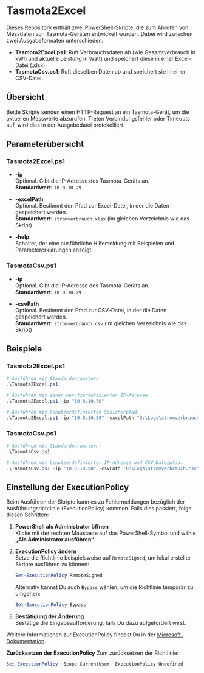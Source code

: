
# Tasmota2Excel

Dieses Repository enthält zwei PowerShell-Skripte, die zum Abrufen von Messdaten von Tasmota-Geräten entwickelt wurden. Dabei wird zwischen zwei Ausgabeformaten unterschieden:

- **Tasmota2Excel.ps1**: Ruft Verbrauchsdaten ab (wie Gesamtverbrauch in kWh und aktuelle Leistung in Watt) und speichert diese in einer Excel-Datei (.xlsx).  
- **TasmotaCsv.ps1**: Ruft dieselben Daten ab und speichert sie in einer CSV-Datei.

## Übersicht

Beide Skripte senden einen HTTP-Request an ein Tasmota-Gerät, um die aktuellen Messwerte abzurufen. Treten Verbindungsfehler oder Timeouts auf, wird dies in der Ausgabedatei protokolliert.

## Parameterübersicht

### Tasmota2Excel.ps1

- **-ip**  
  Optional. Gibt die IP-Adresse des Tasmota-Geräts an.  
  **Standardwert:** `10.0.10.29`

- **-excelPath**  
  Optional. Bestimmt den Pfad zur Excel-Datei, in der die Daten gespeichert werden.  
  **Standardwert:** `stromverbrauch.xlsx` (im gleichen Verzeichnis wie das Skript)

- **-help**  
  Schalter, der eine ausführliche Hilfemeldung mit Beispielen und Parametererklärungen anzeigt.

### TasmotaCsv.ps1

- **-ip**  
  Optional. Gibt die IP-Adresse des Tasmota-Geräts an.  
  **Standardwert:** `10.0.10.29`

- **-csvPath**  
  Optional. Bestimmt den Pfad zur CSV-Datei, in der die Daten gespeichert werden.  
  **Standardwert:** `stromverbrauch.csv` (im gleichen Verzeichnis wie das Skript)

## Beispiele

### Tasmota2Excel.ps1

```powershell
# Ausführen mit Standardparametern:
.\Tasmota2Excel.ps1

# Ausführen mit einer benutzerdefinierten IP-Adresse:
.\Tasmota2Excel.ps1 -ip "10.0.10.50"

# Ausführen mit benutzerdefiniertem Speicherpfad:
.\Tasmota2Excel.ps1 -ip "10.0.10.50" -excelPath "D:\Logs\stromverbrauch.xlsx"
```

### TasmotaCsv.ps1

```powershell
# Ausführen mit Standardparametern:
.\TasmotaCsv.ps1

# Ausführen mit benutzerdefinierter IP-Adresse und CSV-Dateipfad:
.\TasmotaCsv.ps1 -ip "10.0.10.50" -csvPath "D:\Logs\stromverbrauch.csv"
```

## Einstellung der ExecutionPolicy

Beim Ausführen der Skripte kann es zu Fehlermeldungen bezüglich der Ausführungsrichtlinie (ExecutionPolicy) kommen. Falls dies passiert, folge diesen Schritten:

1. **PowerShell als Administrator öffnen**  
   Klicke mit der rechten Maustaste auf das PowerShell-Symbol und wähle **„Als Administrator ausführen“**.

2. **ExecutionPolicy ändern**  
   Setze die Richtlinie beispielsweise auf `RemoteSigned`, um lokal erstellte Skripte ausführen zu können:

   ```powershell
   Set-ExecutionPolicy RemoteSigned
   ```

   Alternativ kannst Du auch `Bypass` wählen, um die Richtlinie temporär zu umgehen:

   ```powershell
   Set-ExecutionPolicy Bypass
   ```

3. **Bestätigung der Änderung**  
   Bestätige die Eingabeaufforderung, falls Du dazu aufgefordert wirst.

Weitere Informationen zur ExecutionPolicy findest Du in der [Microsoft-Dokumentation](https://learn.microsoft.com/powershell/module/microsoft.powershell.security/set-executionpolicy).

**Zurücksetzen der ExecutionPolicy**
Zum zurücksetzen der Richtlinie:
```powershell
Set-ExecutionPolicy -Scope CurrentUser -ExecutionPolicy Undefined
```